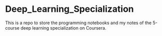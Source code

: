 # Deep_Learning_Specialization
This is a repo to store the programming notebooks and my notes of the 5-course deep learning specialization on Coursera.
